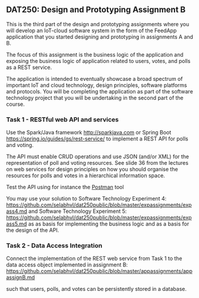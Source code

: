 ## DAT250: Design and Prototyping Assignment B

This is the third part of the design and prototyping assignments where you will develop an IoT-cloud software system in the form of the FeedApp application that you started designing and prototyping in assignments A and B.

The focus of this assignment is the business logic of the application and exposing the business logic of application related to users, votes, and polls as a REST service.

The application is intended to eventually showcase a broad spectrum of important IoT and cloud technology, design principles, software platforms and protocols. You will be completing the application as part of the software technology project that you will be undertaking in the second part of the course.

### Task 1 - RESTful web API and services

Use the Spark/Java framework http://sparkjava.com or Spring Boot  https://spring.io/guides/gs/rest-service/ to implement a REST API for polls and voting.

The API must enable CRUD operations and use JSON (and/or XML) for the representation of poll and voting resources. See slide 36 from the lectures on web services for design principles on how you should organise the resources for polls and votes in a hierarchical information space.

Test the API using for instance the [Postman](https://learning.getpostman.com/?_ga=2.261200462.231504413.1536569579-264554042.1522913654) tool

You may use your solution to Software Technology Experiment 4: https://github.com/selabhvl/dat250public/blob/master/expassignments/expass4.md and Software Technology Experiment 5: https://github.com/selabhvl/dat250public/blob/master/expassignments/expass5.md as as basis for implementing the business logic and as a basis for the design of the API.

### Task 2 - Data Access Integration

Connect the implementation of the REST web service from Task 1 to the data access object implemented in assignment B: https://github.com/selabhvl/dat250public/blob/master/appassignments/appassignB.md

such that users, polls, and votes can be persistently stored in a database.

